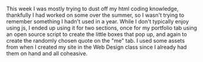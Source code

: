 This week I was mostly trying to dust off my html coding knowledge, thankfully I had worked on some over the summer, so I wasn't trying to remember something I hadn't used in a year.
While I don't typically enjoy using js, I ended up using it for two sections, once for my portfolio tab using an open source script to create the little boxes that pop up, and again 
to create the randomly chosen quote on the "me" tab.
I used some assets from when I created my site in the Web Design class since I already had them on hand and all coheasive. 
